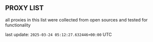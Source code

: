 ## PROXY LIST

all proxies in this list were collected from open sources and tested for functionality

last update: `2025-03-24 05:12:27.632446+00:00` UTC